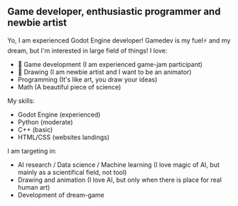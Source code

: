 ## Game developer, enthusiastic programmer and newbie artist

Yo, I am experienced Godot Engine developer! Gamedev is my fuel⚡ and my dream, but I'm interested in large field of things!
I love:
- 🌱 Game development (I am experienced game-jam participant)
- 🔭 Drawing (I am newbie artist and I want to be an animator)
- Programming (It's like art, you draw your ideas)
- Math (A beautiful piece of science)

My skills:
- Godot Engine (experienced)
- Python (moderate)
- C++ (basic)
- HTML/CSS (websites landings)

I am targeting in:
- AI research / Data science / Machine learning (I love magic of AI, but mainly as a scientifical field, not tool)
- Drawing and animation (I love AI, but only when there is place for real human art)
- Development of dream-game

